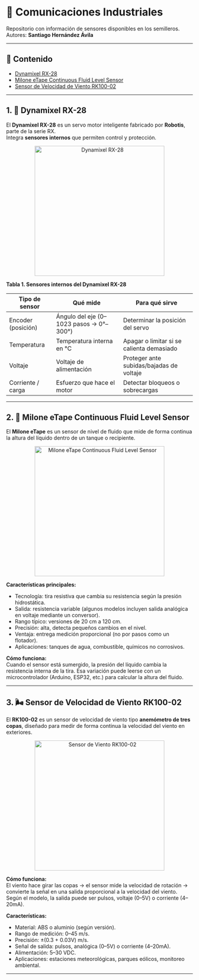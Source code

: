# 📡 Comunicaciones Industriales

Repositorio con información de sensores disponibles en los semilleros.  
Autores: **Santiago Hernández Ávila**

---

## 📖 Contenido
- [Dynamixel RX-28](#dynamixel-rx-28)
- [Milone eTape Continuous Fluid Level Sensor](#milone-etape-continuous-fluid-level-sensor)
- [Sensor de Velocidad de Viento RK100-02](#sensor-de-velocidad-de-viento-rk100-02)

---

## 1. 🔧 Dynamixel RX-28

El **Dynamixel RX-28** es un servo motor inteligente fabricado por **Robotis**, parte de la serie RX.  
Integra **sensores internos** que permiten control y protección.

<p align="center">
  <img src="imagenes/dynamixel_rx28.jpg" alt="Dynamixel RX-28" width="350"/>
</p>

**Tabla 1. Sensores internos del Dynamixel RX-28**

| Tipo de sensor        | Qué mide                                | Para qué sirve                            |
|------------------------|-----------------------------------------|-------------------------------------------|
| Encoder (posición)    | Ángulo del eje (0–1023 pasos → 0°–300°) | Determinar la posición del servo          |
| Temperatura           | Temperatura interna en °C               | Apagar o limitar si se calienta demasiado |
| Voltaje               | Voltaje de alimentación                 | Proteger ante subidas/bajadas de voltaje  |
| Corriente / carga     | Esfuerzo que hace el motor              | Detectar bloqueos o sobrecargas           |

---

## 2. 🌊 Milone eTape Continuous Fluid Level Sensor

El **Milone eTape** es un sensor de nivel de fluido que mide de forma continua la altura del líquido dentro de un tanque o recipiente.

<p align="center">
  <img src="imagenes/milone_etape.jpg" alt="Milone eTape Continuous Fluid Level Sensor" width="350"/>
</p>

**Características principales:**
- Tecnología: tira resistiva que cambia su resistencia según la presión hidrostática.
- Salida: resistencia variable (algunos modelos incluyen salida analógica en voltaje mediante un conversor).
- Rango típico: versiones de 20 cm a 120 cm.
- Precisión: alta, detecta pequeños cambios en el nivel.
- Ventaja: entrega medición proporcional (no por pasos como un flotador).
- Aplicaciones: tanques de agua, combustible, químicos no corrosivos.

**Cómo funciona:**  
Cuando el sensor está sumergido, la presión del líquido cambia la resistencia interna de la tira. Esa variación puede leerse con un microcontrolador (Arduino, ESP32, etc.) para calcular la altura del fluido.

---

## 3. 🌬️ Sensor de Velocidad de Viento RK100-02

El **RK100-02** es un sensor de velocidad de viento tipo **anemómetro de tres copas**, diseñado para medir de forma continua la velocidad del viento en exteriores.

<p align="center">
  <img src="imagenes/rk100_02.jpg" alt="Sensor de Viento RK100-02" width="350"/>
</p>

**Cómo funciona:**  
El viento hace girar las copas → el sensor mide la velocidad de rotación → convierte la señal en una salida proporcional a la velocidad del viento.  
Según el modelo, la salida puede ser pulsos, voltaje (0–5V) o corriente (4–20mA).

**Características:**
- Material: ABS o aluminio (según versión).
- Rango de medición: 0–45 m/s.
- Precisión: ±(0.3 + 0.03V) m/s.
- Señal de salida: pulsos, analógica (0–5V) o corriente (4–20mA).
- Alimentación: 5–30 VDC.
- Aplicaciones: estaciones meteorológicas, parques eólicos, monitoreo ambiental.

---
